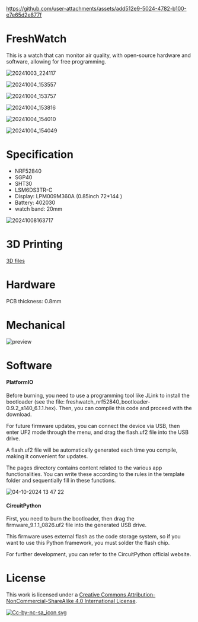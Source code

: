 https://github.com/user-attachments/assets/add512e9-5024-4782-b100-e7e65d2e877f

# FreshWatch

This is a watch that can monitor air quality, with open-source hardware and software, allowing for free programming.

![20241003_224117](doc/20241003_224117.jpg)

![20241004_153557](doc/20241004_153557.jpg)

![20241004_153757](doc/20241004_153757.jpg)

![20241004_153816](doc/20241004_153816.jpg)

![20241004_154010](doc/20241004_154010.jpg)

![20241004_154049](doc/20241004_154049.jpg)





# Specification

- NRF52840
- SGP40
- SHT30
- LSM6DS3TR-C
- Display: LPM009M360A (0.85inch 72*144 )
- Battery: 402030
- watch band: 20mm

![20241008163717](doc/20241008163717.jpg)



# 3D Printing

[3D files](https://makeronline.com/en/model/Fresh%20Watch/48677.html)



# Hardware

PCB thickness: 0.8mm



# Mechanical

![preview](doc/preview.png)

# Software

#### PlatformIO

Before burning, you need to use a programming tool like JLink to install the bootloader (see the file: freshwatch_nrf52840_bootloader-0.9.2_s140_6.1.1.hex). Then, you can compile this code and proceed with the download.

For future firmware updates, you can connect the device via USB, then enter UF2 mode through the menu, and drag the flash.uf2 file into the USB drive.

A flash.uf2 file will be automatically generated each time you compile, making it convenient for updates.

The pages directory contains content related to the various app functionalities. You can write these according to the rules in the template folder and sequentially fill in these functions.

![04-10-2024 13 47 22](https://github.com/user-attachments/assets/f4c4665c-c10d-4658-93f7-ba67e4625ef0)





#### CircuitPython

First, you need to burn the bootloader, then drag the firmware_9.1.1_0826.uf2 file into the generated USB drive.

This firmware uses external flash as the code storage system, so if you want to use this Python framework, you must solder the flash chip.

For further development, you can refer to the CircuitPython official website.









# License

This work is licensed under a [Creative Commons Attribution-NonCommercial-ShareAlike 4.0 International License](http://creativecommons.org/licenses/by-nc-sa/4.0/).

[![Cc-by-nc-sa_icon svg](https://github.com/user-attachments/assets/acf46747-aad0-43b8-9287-4c9babba2a1e)](http://creativecommons.org/licenses/by-nc-sa/4.0/)

